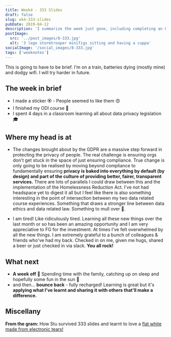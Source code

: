 ```yaml
---
title: Week4 - 333 Slides
draft: false
slug: wk4-333-slides
pubDate: 2019-04-12
description: 'I summarize the week just gone, including completing an ODI course and learning about GDPR.'
postImage:
  src: '../post_images/8-333.jpg'
  alt: '3 lego stormtrooper minifigs sitting and having a cuppa'
socialImage: '/social_images/8-333.jpg'
tags: ['weeknotes']
---
```


This is going to have to be brief. I'm on a train, batteries dying (mostly mine) and dodgy wifi. I will try harder in future.

## The week in brief

- I made a sticker 🏵 - People seemed to like them 😍
- I finished my ODI course 🕺
- I spent 4 days in a classroom learning all about data privacy legislation 🎓

## Where my head is at

- The changes brought about by the GDPR are a massive step forward in protecting the privacy of people. The real challenge is ensuring orgs don't get stuck in the space of just ensuring compliance. True change is only going to be realised by moving beyond compliance to fundamentally ensuring **privacy is baked into everything by default (by design) and part of the culture of providing better, fairer, transparent services.** There are lots of parallels I could draw between this and the implementation of the Homelessness Reduction Act. I've not had headspace yet to digest it all but I feel like there is also something interesting in the point of intersection between my two data related course experiences. Something that draws a stronger line between data ethics and data related law. Something to mull over 🤔.

- I am tired! Like ridiculously tired. Learning all these new things over the last month or so has been an amazing opportunity and I am very appreciative to FG for the investment. At times I've felt overwhelmed by all the new things. I am extremely grateful to a bunch of colleagues & friends who've had my back. Checked in on me, given me hugs, shared a beer or just checked in via slack. **You all rock!**

## What next

- **A week off** 🎉 Spending time with the family, catching up on sleep and hopefully some fun in the sun 🤞
- and then... **bounce back** - fully recharged! Learning is great but it's **applying what I've learnt and sharing it with others that'll make a difference.**

## Miscellany

**From the gram:** How Stu survived 333 slides and learnt to love a [flat white made from electronic tears!](https://www.instagram.com/p/BwCaMjMg3bH/)

